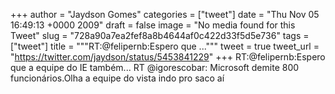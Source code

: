 
+++
author = "Jaydson Gomes"
categories = ["tweet"]
date = "Thu Nov 05 16:49:13 +0000 2009"
draft = false
image = "No media found for this Tweet"
slug = "728a90a7ea2fef8a8b4644af0c422d33f5d5e736"
tags = ["tweet"]
title = """RT:@felipernb:Espero que ..."""
tweet = true
tweet_url = "https://twitter.com/jaydson/status/5453841229"
+++
RT:@felipernb:Espero que a equipe do IE também... RT @igorescobar: Microsoft demite 800 funcionários.Olha a equipe do vista indo pro saco aí
